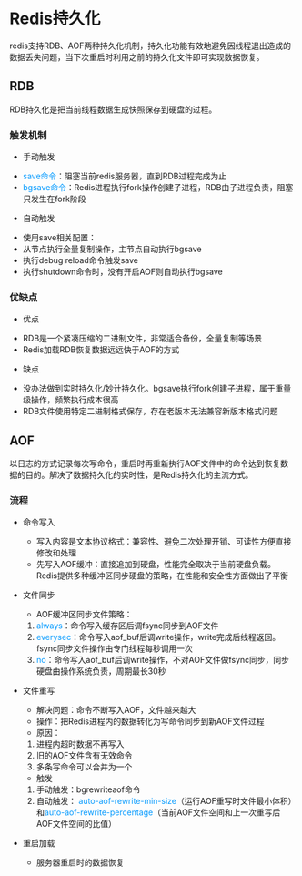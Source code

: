 # Redis持久化
redis支持RDB、AOF两种持久化机制，持久化功能有效地避免因线程退出造成的数据丢失问题，当下次重启时利用之前的持久化文件即可实现数据恢复。

## RDB

RDB持久化是把当前线程数据生成快照保存到硬盘的过程。

### 触发机制

- 手动触发
 + <font color=#0099ff>save命令</font>：阻塞当前redis服务器，直到RDB过程完成为止 
 + <font color=#0099ff>bgsave命令</font>：Redis进程执行fork操作创建子进程，RDB由子进程负责，阻塞只发生在fork阶段
- 自动触发
 + 使用save相关配置：
 + 从节点执行全量复制操作，主节点自动执行bgsave
 + 执行debug reload命令触发save
 + 执行shutdown命令时，没有开启AOF则自动执行bgsave

### 优缺点
- 优点
 + RDB是一个紧凑压缩的二进制文件，非常适合备份，全量复制等场景
 + Redis加载RDB恢复数据远远快于AOF的方式
- 缺点
 + 没办法做到实时持久化/妙计持久化。bgsave执行fork创建子进程，属于重量级操作，频繁执行成本很高
 + RDB文件使用特定二进制格式保存，存在老版本无法兼容新版本格式问题

## AOF

以日志的方式记录每次写命令，重启时再重新执行AOF文件中的命令达到恢复数据的目的。解决了数据持久化的实时性，是Redis持久化的主流方式。
### 流程
- 命令写入
  + 写入内容是文本协议格式：兼容性、避免二次处理开销、可读性方便直接修改和处理
  + 先写入AOF缓冲：直接追加到硬盘，性能完全取决于当前硬盘负载。Redis提供多种缓冲区同步硬盘的策略，在性能和安全性方面做出了平衡
- 文件同步
  + AOF缓冲区同步文件策略：
  
   1. <font color=#0099ff>always</font>：命令写入缓存区后调fsync同步到AOF文件
   2. <font color=#0099ff>everysec</font>：命令写入aof_buf后调write操作，write完成后线程返回。fsync同步文件操作由专门线程每秒调用一次
   3. <font color=#0099ff>no</font>：命令写入aof_buf后调write操作，不对AOF文件做fsync同步，同步硬盘由操作系统负责，周期最长30秒
- 文件重写
  + 解决问题：命令不断写入AOF，文件越来越大
  + 操作：把Redis进程内的数据转化为写命令同步到新AOF文件过程
  + 原因：
  
   1. 进程内超时数据不再写入
   2. 旧的AOF文件含有无效命令
   3. 多条写命令可以合并为一个
  
  + 触发
  
   1. 手动触发：bgrewriteaof命令
   2. 自动触发： <font color=#0099ff>auto-aof-rewrite-min-size</font>（运行AOF重写时文件最小体积）和<font color=#0099ff>auto-aof-rewrite-percentage</font>（当前AOF文件空间和上一次重写后AOF文件空间的比值）
- 重启加载
  + 服务器重启时的数据恢复

